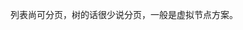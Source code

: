<!--
 * @Description: 
 * @Author: Jecyu
 * @Date: 2020-05-26 16:03:03
 * @LastEditTime: 2020-05-26 16:03:35
 * @LastEditors: Jecyu
--> 
列表尚可分页，树的话很少说分页，一般是虚拟节点方案。